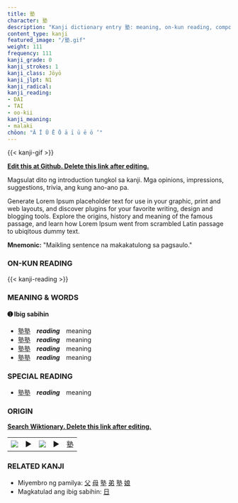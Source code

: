 ```yaml
---
title: 塾
character: 塾
description: "Kanji dictionary entry 塾: meaning, on-kun reading, compounds, origin, related kanji"
content_type: kanji
featured_image: "/塾.gif"
weight: 111
frequency: 111
kanji_grade: 0
kanji_strokes: 1
kanji_class: Jōyō
kanji_jlpt: N1
kanji_radical: 
kanji_reading: 
- DAI
- TAI
- oo-kii
kanji_meaning:
- malaki
chōon: "Ā Ī Ū Ē Ō ā ī ū ē ō ’"
---
```

[//]: # (Don't edit the line below. Kanji animated GIF code is automatically generated.)
{{< kanji-gif >}}

[//]: # (Edit below this line.)

**[Edit this at Github. Delete this link after editing.](https://github.com/tim0g/tim/tree/main/content/kanji/塾/index.md)**

Magsulat dito ng introduction tungkol sa kanji. Mga opinions, impressions, suggestions, trivia, ang kung ano-ano pa.

Generate Lorem Ipsum placeholder text for use in your graphic, print and web layouts, and discover plugins for your favorite writing, design and blogging tools. Explore the origins, history and meaning of the famous passage, and learn how Lorem Ipsum went from scrambled Latin passage to ubiqitous dummy text.
 
**Mnemonic:** "Maikling sentence na makakatulong sa pagsaulo."

### ON-KUN READING

[//]: # (Don't edit the line below. ON-KUN READING code is automatically generated.)
{{< kanji-reading >}}

### MEANING & WORDS

#### ➊ **Ibig sabihin**
  - [塾](../塾)[塾](../塾)　***reading***　meaning
  - [塾](../塾)[塾](../塾)　***reading***　meaning
  - [塾](../塾)[塾](../塾)　***reading***　meaning
  - [塾](../塾)[塾](../塾)　***reading***　meaning

### SPECIAL READING
  - [塾](../塾)[塾](../塾)　***reading***　meaning

### ORIGIN

**[Search Wiktionary. Delete this link after editing.](https://wiktionary.org/wiki/塾)**
<table class="kanji-table"><tr><td>
<img src="60px-塾-bronze.svg.png">
</td><td>▶</td><td>
<img src="60px-塾-oracle.svg.png">
</td><td>▶</td>
<td class="kanji-origin">塾</td>
</tr></table>

### RELATED KANJI
- Miyembro ng pamilya: [父](../父) [母](../母) [塾](../塾) [弟](../弟) [塾](../塾) [娘](../娘)
- Magkatulad ang ibig sabihin: [日](../日)
